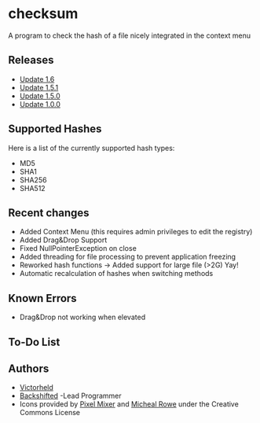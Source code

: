 checksum
========

A program to check the hash of a file nicely integrated in the context menu

## Releases ##
* [Update 1.6](https://github.com/victorheld/checksum/releases/tag/v1.6)
* [Update 1.5.1](https://github.com/victorheld/checksum/releases/tag/v1.5.1)
* [Update 1.5.0](https://github.com/victorheld/checksum/releases/tag/v1.5.0)
* [Update 1.0.0](https://github.com/victorheld/checksum/releases/tag/v1.0.0)

## Supported Hashes ##
Here is a list of the currently supported hash types:

* MD5
* SHA1
* SHA256
* SHA512

## Recent changes ##
* Added Context Menu (this requires admin privileges to edit the registry)
* Added Drag&Drop Support
* Fixed NullPointerException on close
* Added threading for file processing to prevent application freezing
* Reworked hash functions -> Added support for large file (>2G) Yay!
* Automatic recalculation of hashes when switching methods

## Known Errors ##
* Drag&Drop not working when elevated

## To-Do List ##

## Authors ##
* [Victorheld](https://github.com/victorheld/)
* [Backshifted](https://github.com/backshifted/) -Lead Programmer
* Icons provided by [Pixel Mixer](http://pixel-mixer.com) and [Micheal Rowe](http://stylicons.com/) under the Creative Commons License

